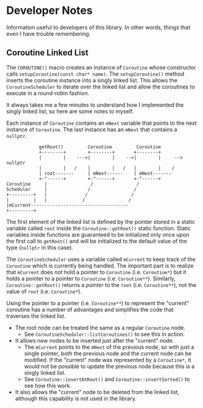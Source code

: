 # Developer Notes

Information useful to developers of this library. In other words, things that
even I have trouble remembering.

## Coroutine Linked List

The `COROUTINE()` macro creates an instance of `Coroutine` whose constructor
calls `setupCoroutine(const char* name)`. The `setupCoroutine()` method inserts
the coroutine instance into a singly linked list. This allows the
`CoroutineScheduler` to iterate over the linked list and allow the coroutines to
execute in a round-robin fashion.

It always takes me a few minutes to understand how I implemented the singly
linked list, so here are some notes to myself.

Each instance of `Coroutine` contains an `mNext` variable that points to the
next instance of `Coroutine`. The last instance has an `mNext` that contains a
`nullptr`.

```
            getRoot()         Coroutine         Coroutine
            +--------+        +--------+       +--------+
            |        |    --->|        |    -->|        |     --> nullptr
            |        |   /    |        |   /   |        |    /
            | root-------     | mNext------    | mNext-------
            +-^------+        +-^------+       +-^------+
Coroutine     |                /                /
Scheduler     |               /                /
+---------+   |              /                /
|         |   |             /                /
|mCurrent------------------------------------
+---------+
```

The first element of the linked list is defined by the pointer stored in a
static variable called `root` inside the `Coroutine::getRoot()` static function.
Static variables inside functions are guaranteed to be initialized only once
upon the first call to `getRoot()` and will be initialized to the default value
of the type (`nullptr` in this case).

The `CoroutineScheduler` uses a variable called `mCurrent` to keep track of the
`Coroutine` which is currently being handled. The important part is to realize
that `mCurrent` does *not* hold a pointer to `Coroutine` (i.e. `Coroutine*`) but
it holds a pointer to a pointer to `Coroutine` (i.e. `Coroutine**`). Similarly,
`Coroutine::getRoot()` returns a *pointer* to the `root` (i.e. `Coroutine**`),
not the value of `root` (i.e. `Coroutine*`).

Using the pointer to a pointer (i.e. `Coroutine**`) to represent the "current"
coroutine has a number of advantages and simplifies the code that traverses the
linked list.

* The root node can be treated the same as a regular `Coroutine` node.
    * See `CoroutineScheduler::listCoroutines()` to see this in action.
* It allows new nodes to be inserted just after the "current" node.
    * The `mCurrent` points to the `mNext` of the previous node, so with just a
      single pointer, both the previous node and the current node can be
      modified. If the "current" node was represented by a `Coroutine*`, it
      would not be possible to update the previous node because this is a singly
      linked list.
    * See `Coroutine::insertAtRoot()` and `Coroutine::insertSorted()` to see how
      this work.
* It also allows the "current" node to be deleted from the linked list, although
  this capability is not used in the library.
